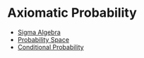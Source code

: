 # Axiomatic Probability

   * [Sigma Algebra](sigma_algebra.md)
   * [Probability Space](probability_space.md)
   * [Conditional Probability](conditional_probability.md)